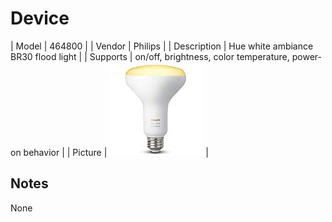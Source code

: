 
# Device

| Model | 464800  |
| Vendor  | Philips  |
| Description | Hue white ambiance BR30 flood light |
| Supports | on/off, brightness, color temperature, power-on behavior |
| Picture | ![../images/devices/464800.jpg](../images/devices/464800.jpg) |

## Notes

None
